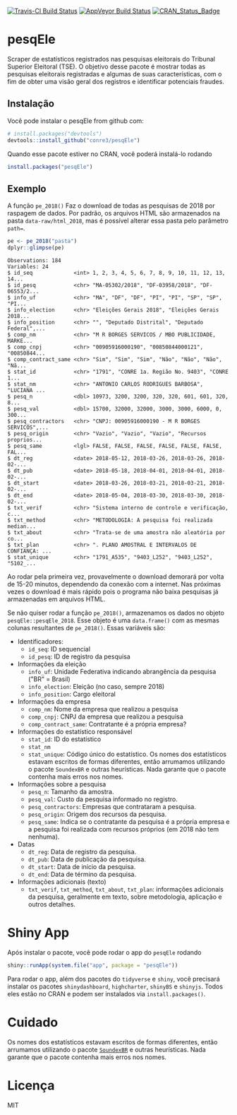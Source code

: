 
[![Travis-CI Build Status](https://travis-ci.org/conre3/pesqEle.svg?branch=master)](https://travis-ci.org/conre3/pesqEle) [![AppVeyor Build Status](https://ci.appveyor.com/api/projects/status/github/conre3/pesqEle?branch=master&svg=true)](https://ci.appveyor.com/project/conre3/pesqEle) [![CRAN\_Status\_Badge](http://www.r-pkg.org/badges/version/pesqEle)](https://cran.r-project.org/package=pesqEle)

<!-- README.md is generated from README.Rmd. Please edit that file -->
pesqEle
=======

Scraper de estatísticos registrados nas pesquisas eleitorais do Tribunal Superior Eleitoral (TSE). O objetivo desse pacote é mostrar todas as pesquisas eleitorais registradas e algumas de suas características, com o fim de obter uma visão geral dos registros e identificar potenciais fraudes.

Instalação
----------

Você pode instalar o pesqEle from github com:

``` r
# install.packages("devtools")
devtools::install_github("conre3/pesqEle")
```

Quando esse pacote estiver no CRAN, você poderá instalá-lo rodando

``` r
install.packages("pesqEle")
```

Exemplo
-------

A função `pe_2018()` Faz o download de todas as pesquisas de 2018 por raspagem de dados. Por padrão, os arquivos HTML são armazenados na pasta `data-raw/html_2018`, mas é possível alterar essa pasta pelo parâmetro `path=`.

``` r
pe <- pe_2018("pasta")
dplyr::glimpse(pe)
```

    Observations: 184
    Variables: 24
    $ id_seq             <int> 1, 2, 3, 4, 5, 6, 7, 8, 9, 10, 11, 12, 13, 14...
    $ id_pesq            <chr> "MA-05302/2018", "DF-03958/2018", "DF-06553/2...
    $ info_uf            <chr> "MA", "DF", "DF", "PI", "PI", "SP", "SP", "PI...
    $ info_election      <chr> "Eleições Gerais 2018", "Eleições Gerais 2018...
    $ info_position      <chr> "", "Deputado Distrital", "Deputado Federal",...
    $ comp_nm            <chr> "M R BORGES SERVICOS / MBO PUBLICIDADE, MARKE...
    $ comp_cnpj          <chr> "00905916000190", "00850844000121", "00850844...
    $ comp_contract_same <chr> "Sim", "Sim", "Sim", "Não", "Não", "Não", "Nã...
    $ stat_id            <chr> "1791", "CONRE 1a. Região No. 9403", "CONRE 1...
    $ stat_nm            <chr> "ANTONIO CARLOS RODRIGUES BARBOSA", "LUCIANA ...
    $ pesq_n             <dbl> 10973, 3200, 3200, 320, 320, 601, 601, 320, 8...
    $ pesq_val           <dbl> 15700, 32000, 32000, 3000, 3000, 6000, 0, 300...
    $ pesq_contractors   <chr> "CNPJ: 00905916000190 - M R BORGES SERVICOS",...
    $ pesq_origin        <chr> "Vazio", "Vazio", "Vazio", "Recursos proprios...
    $ pesq_same          <lgl> FALSE, FALSE, FALSE, FALSE, FALSE, FALSE, FAL...
    $ dt_reg             <date> 2018-05-12, 2018-03-26, 2018-03-26, 2018-02-...
    $ dt_pub             <date> 2018-05-18, 2018-04-01, 2018-04-01, 2018-02-...
    $ dt_start           <date> 2018-03-26, 2018-03-21, 2018-03-21, 2018-02-...
    $ dt_end             <date> 2018-05-04, 2018-03-30, 2018-03-30, 2018-02-...
    $ txt_verif          <chr> "Sistema interno de controle e verificação, c...
    $ txt_method         <chr> "METODOLOGIA: A pesquisa foi realizada median...
    $ txt_about          <chr> "Trata-se de uma amostra não aleatória por co...
    $ txt_plan           <chr> ". PLANO AMOSTRAL E INTERVALOS DE CONFIANÇA: ...
    $ stat_unique        <chr> "1791_A535", "9403_L252", "9403_L252", "5102_...

Ao rodar pela primeira vez, provavelmente o download demorará por volta de 15-20 minutos, dependendo da conexão com a internet. Nas próximas vezes o download é mais rápido pois o programa não baixa pesquisas já armazenadas em arquivos HTML.

Se não quiser rodar a função `pe_2018()`, armazenamos os dados no objeto `pesqEle::pesqEle_2018`. Esse objeto é uma `data.frame()` com as mesmas colunas resultantes de `pe_2018()`. Essas variáveis são:

-   Identificadores:
    -   `id_seq`: ID sequencial
    -   `id_pesq`: ID de registro da pesquisa
-   Informações da eleição
    -   `info_uf`: Unidade Federativa indicando abrangência da pesquisa ("BR" = Brasil)
    -   `info_election`: Eleição (no caso, sempre 2018)
    -   `info_position`: Cargo eleitoral
-   Informações da empresa
    -   `comp_nm`: Nome da empresa que realizou a pesquisa
    -   `comp_cnpj`: CNPJ da empresa que realizou a pesquisa
    -   `comp_contract_same`: Contratante é a própria empresa?
-   Informações do estatístico responsável
    -   `stat_id`: ID do estatístico
    -   `stat_nm`
    -   `stat_unique`: Código único do estatístico. Os nomes dos estatísticos estavam escritos de formas diferentes, então arrumamos utilizando o pacote `SoundexBR` e outras heurísticas. Nada garante que o pacote contenha mais erros nos nomes.
-   Informações sobre a pesquisa
    -   `pesq_n`: Tamanho da amostra.
    -   `pesq_val`: Custo da pesquisa informado no registro.
    -   `pesq_contractors`: Empresas que contrataram a pesquisa.
    -   `pesq_origin`: Origem dos recursos da pesquisa.
    -   `pesq_same`: Indica se o contratante da pesquisa é a própria empresa e a pesquisa foi realizada com recursos próprios (em 2018 não tem nenhuma).
-   Datas
    -   `dt_reg`: Data de registro da pesquisa.
    -   `dt_pub`: Data de publicação da pesquisa.
    -   `dt_start`: Data de início da pesquisa.
    -   `dt_end`: Data de término da pesquisa.
-   Informações adicionais (texto)
    -   `txt_verif`, `txt_method`, `txt_about`, `txt_plan`: informações adicionais da pesquisa, geralmente em texto, sobre metodologia, aplicação e outros detalhes.

Shiny App
=========

Após instalar o pacote, você pode rodar o app do `pesqEle` rodando

``` r
shiny::runApp(system.file("app", package = "pesqEle"))
```

Para rodar o app, além dos pacotes do `tidyverse` e `shiny`, você precisará instalar os pacotes `shinydashboard`, `highcharter`, `shinyBS` e `shinyjs`. Todos eles estão no CRAN e podem ser instalados via `install.packages()`.

Cuidado
=======

Os nomes dos estatísticos estavam escritos de formas diferentes, então arrumamos utilizando o pacote [`SoundexBR`](https://github.com/danielmarcelino/SoundexBR) e outras heurísticas. Nada garante que o pacote contenha mais erros nos nomes.

Licença
=======

MIT
